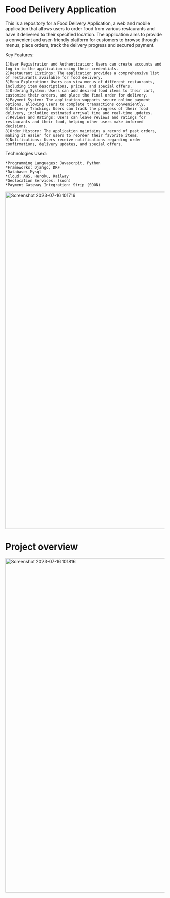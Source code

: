 # Food Delivery Application

This is a repository for a Food Delivery Application, a web and mobile application that allows users to order food from various restaurants and have it delivered to their specified location. The application aims to provide a convenient and user-friendly platform for customers to browse through menus, place orders, track the delivery progress and secured payment.

Key Features:

    1)User Registration and Authentication: Users can create accounts and log in to the application using their credentials.
    2)Restaurant Listings: The application provides a comprehensive list of restaurants available for food delivery.
    3)Menu Exploration: Users can view menus of different restaurants, including item descriptions, prices, and special offers.
    4)Ordering System: Users can add desired food items to their cart, customize their orders, and place the final order for delivery.
    5)Payment System: The application supports secure online payment options, allowing users to complete transactions conveniently.
    6)Delivery Tracking: Users can track the progress of their food delivery, including estimated arrival time and real-time updates.
    7)Reviews and Ratings: Users can leave reviews and ratings for restaurants and their food, helping other users make informed decisions.
    8)Order History: The application maintains a record of past orders, making it easier for users to reorder their favorite items.
    9)Notifications: Users receive notifications regarding order confirmations, delivery updates, and special offers.


Technologies Used:

    *Programming Languages: Javascrpit, Python
    *Frameworks: Django, DRF
    *Database: Mysql
    *Cloud: AWS, Heroku, Railway
    *Geolocation Services: (soon)
    *Payment Gateway Integration: Strip (SOON)
<img width="1062" alt="Screenshot 2023-07-16 101716" src="https://github.com/srosama/Food-Delivery-Application/assets/117456465/cd42650b-a2a1-4b1c-a730-beaa0e19833c">

<h1>Project overview</h1><img width="1054" alt="Screenshot 2023-07-16 101816" src="https://github.com/srosama/Food-Delivery-Application/assets/117456465/0df56bff-6833-48f6-bd55-e48dc6d16263">






    
